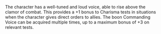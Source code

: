 The character has a well-tuned and loud voice, able to rise above the clamor of combat. This provides a +1 bonus to Charisma tests in situations when the character gives direct orders to allies. The boon Commanding Voice can be acquired multiple times, up to a maximum bonus of +3 on relevant tests.